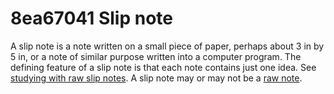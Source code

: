 # 8ea67041 Slip note

A slip note is a note written on a small piece of paper, perhaps about
3 in by 5 in, or a note of similar purpose written into a computer program.
The defining feature of a slip note is that each note contains just one idea.
See [studying with raw slip notes](2a54e5ab_studying_with_raw_slips.md). A slip note may
or may not be a [raw note](5e23e25b_raw_notes.md).